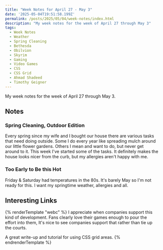 ```yaml
---
title: "Week Notes for April 27 - May 3"
date: '2025-05-04T19:51:58.199Z'
permalink: /posts/2025/05/04/week-notes/index.html
description: "My week notes for the week of April 27 through May 3"
tags:
  - Week Notes
  - Weather
  - Spring Cleaning
  - Bethesda
  - Obilvion
  - Skyrim
  - Gaming
  - Video Games
  - CSS
  - CSS Grid
  - Ahmad Shadeed
  - Timothy Geigner
---
```

My week notes for the week of April 27 through May 3.
<!-- excerpt -->

## Notes

### Spring Cleaning, Outdoor Edition

Every spring since my wife and I bought our house there are various tasks that need doing outside. Some I do every year like spreading mulch around our little flower gardens. Others I mean and want to do, but never get around to it. This week I've started some of the tasks. It definitely makes the house looks nicer from the curb, but my allergies aren't happy with me.

### Too Early to Be this Hot

Friday & Saturday had temperatures in the 80s. It's barely May so I'm not ready for this. I want my springtime weather, allergies and all.

## Interesting Links

{% renderTemplate "webc" %}
<shared-link title="Even Better: Bethesda Gives Full Throat Endorsement Of ‘Skyblivion’" url="https://www.techdirt.com/2025/05/02/even-better-bethesda-gives-full-throat-endorsement-of-skyblivion/" author="Timothy Geigner">
  I appreciate when companies support this kind of development. Fans clearly love their games enough to pour the effort into them, It's nice to see companies support that rather than tie up the courts.
</shared-link>

<shared-link title="CSS Grid Areas" url="https://ishadeed.com/article/css-grid-area/" author="Ahmad Shadeed">
  A great write-up and tutorial for using CSS grid areas.
</shared-link>
{% endrenderTemplate %}

